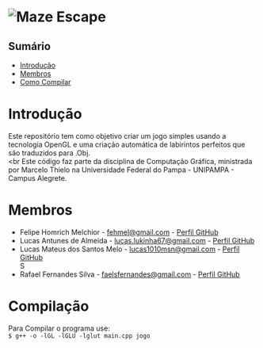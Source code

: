 ﻿# ![Maze Escape](https://github.com/homdreen/Maze-Escape-OpenGL/blob/master/Logo.png)


## Sumário
* [Introdução](#introducao)<br>
* [Membros](#team-members)<br>
* [Como Compilar](#compilacao)<br>

# <a name="introducao"></a>Introdução<br>
Este repositório tem como objetivo criar um jogo simples usando a tecnologia OpenGL e uma criação automática de labirintos perfeitos que são traduzidos para .Obj.
<br><br
Este código faz parte da disciplina de Computação Gráfica, ministrada por Marcelo Thielo na Universidade Federal do Pampa - UNIPAMPA - Campus Alegrete.

# <a name="team-members"></a>Membros<br>
* Felipe Homrich Melchior - <fehmel@gmail.com> - [Perfil GitHub](https://github.com/homdreen) <br>
* Lucas Antunes de Almeida - <lucas.lukinha67@gmail.com> - [Perfil GitHub](https://github.com/LucasAntunesdeAlmeida) <br>
* Lucas Mateus dos Santos Melo - <lucas1010msn@gmail.com> - [Perfil GitHub](https://github.com/lucasmmelo) <br>S
* Rafael Fernandes Silva - <faelsfernandes@gmail.com> - [Perfil GitHub](https://github.com/faelsfernandes) <br>

# <a name="compilacao"></a>Compilação<br>
Para Compilar o programa use: <br>
	```
	$ g++ -o -lGL -lGLU -lglut main.cpp jogo
	```